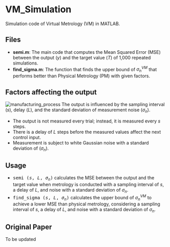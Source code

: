 # VM_Simulation
Simulation code of Virtual Metrology (VM) in MATLAB.

## Files
- **semi.m**: The main code that computes the Mean Squared Error (MSE) between the output $(y)$ and the target value $(T)$ of 1,000 repeated simulations.
- **find_sigma.m**: The function that finds the upper bound of $\sigma_n^{VM}$ that performs better than Physical Metrology (PM) with given factors.


## Factors affecting the output
![manufacturing_process](https://github.com/jaeholee-dgist/VM_Simulation/assets/169323185/99fd26c0-d2a4-43b3-bb37-4600af0832c2)
The output is influenced by the sampling interval $(s)$, delay $(L)$, and the standard deviation of measurement noise $(\sigma_n)$.
- The output is not measured every trial; instead, it is measured every $s$ steps.
- There is a delay of $L$ steps before the measured values affect the next control input.
- Measurement is subject to white Gaussian noise with a standard deviation of $(\sigma_n)$.


## Usage
- <kbd>semi $(s,L,\sigma_n)$</kbd> calculates the MSE between the output and the target value when metrology is conducted with a sampling interval of $s$, a delay of $L$, and noise with a standard deviation of $\sigma_n$.
- <kbd>find_sigma $(s,L,\sigma_n)$</kbd> calculates the upper bound of $\sigma_n^{VM}$ to achieve a lower MSE than physical metrology, considering a sampling interval of $s$, a delay of $L$, and noise with a standard deviation of $\sigma_n$.


## Original Paper
To be updated
